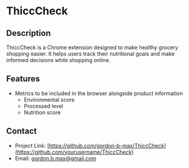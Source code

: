 # ThiccCheck

## Description
ThiccCheck is a Chrome extension designed to make healthy grocery shopping easier. It helps users track their nutritional goals and make informed decisions while shopping online. 

## Features
* Metrics to be included in the browser alongside product information
    * Environmental score 
    * Processed level
    * Nutrition score

## Contact
- Project Link: [https://github.com/gordon-b-max/ThiccCheck](https://github.com/yourusername/ThiccCheck)
- Email: gordon.b.max@gmail.com
